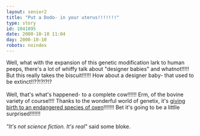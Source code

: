 ```yaml
---
layout: senior2
title: "Put a Dodo- in your uterus!!!!!!!"
type: story
id: 1041895
date: 2000-10-10 11:04
day: 2000-10-10
robots: noindex
---
```

Well, what with the expansion of this genetic modification lark to human peeps, there's a lot of whiffy talk about "designer babies" and whatnot!!!!! But this really takes the biscuit!!!!!! How about a designer baby- that used to be extinct!!??!?!?!?<br/> <br/>Well, that's what's happened- to a complete cow!!!!!! Erm, of the bovine variety of course!!!! Thanks to the wonderful world of genetix, it's <a href="http://washingtonpost.com/ac2/wp-dyn/A54858-2000Sep21?language=printer">giving birth to an endangered species of oxen</a>!!!!!!! Bet it's going to be a littlle surprised!!!!!!!<br/> <br/><i>"It's not science fiction. It's real"</i> said some bloke. 

